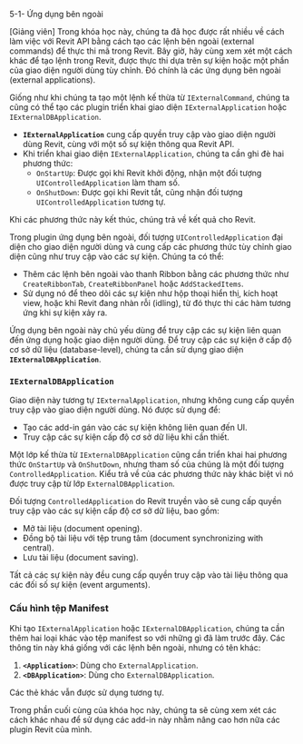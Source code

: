 5-1- Ứng dụng bên ngoài  

[Giảng viên] Trong khóa học này, chúng ta đã học được rất nhiều về cách làm việc với Revit API bằng cách tạo các lệnh bên ngoài (external commands) để thực thi mã trong Revit. Bây giờ, hãy cùng xem xét một cách khác để tạo lệnh trong Revit, được thực thi dựa trên sự kiện hoặc một phần của giao diện người dùng tùy chỉnh. Đó chính là các ứng dụng bên ngoài (external applications).  

Giống như khi chúng ta tạo một lệnh kế thừa từ `IExternalCommand`, chúng ta cũng có thể tạo các plugin triển khai giao diện `IExternalApplication` hoặc `IExternalDBApplication`.  

- **`IExternalApplication`** cung cấp quyền truy cập vào giao diện người dùng Revit, cùng với một số sự kiện thông qua Revit API.  
- Khi triển khai giao diện `IExternalApplication`, chúng ta cần ghi đè hai phương thức:  
  - `OnStartUp`: Được gọi khi Revit khởi động, nhận một đối tượng `UIControlledApplication` làm tham số.  
  - `OnShutDown`: Được gọi khi Revit tắt, cũng nhận đối tượng `UIControlledApplication` tương tự.  

Khi các phương thức này kết thúc, chúng trả về kết quả cho Revit.  

Trong plugin ứng dụng bên ngoài, đối tượng `UIControlledApplication` đại diện cho giao diện người dùng và cung cấp các phương thức tùy chỉnh giao diện cũng như truy cập vào các sự kiện. Chúng ta có thể:  
- Thêm các lệnh bên ngoài vào thanh Ribbon bằng các phương thức như `CreateRibbonTab`, `CreateRibbonPanel` hoặc `AddStackedItems`.  
- Sử dụng nó để theo dõi các sự kiện như hộp thoại hiển thị, kích hoạt view, hoặc khi Revit đang nhàn rỗi (idling), từ đó thực thi các hàm tương ứng khi sự kiện xảy ra.  

Ứng dụng bên ngoài này chủ yếu dùng để truy cập các sự kiện liên quan đến ứng dụng hoặc giao diện người dùng. Để truy cập các sự kiện ở cấp độ cơ sở dữ liệu (database-level), chúng ta cần sử dụng giao diện **`IExternalDBApplication`**.  

### **`IExternalDBApplication`**  
Giao diện này tương tự `IExternalApplication`, nhưng không cung cấp quyền truy cập vào giao diện người dùng. Nó được sử dụng để:  
- Tạo các add-in gán vào các sự kiện không liên quan đến UI.  
- Truy cập các sự kiện cấp độ cơ sở dữ liệu khi cần thiết.  

Một lớp kế thừa từ `IExternalDBApplication` cũng cần triển khai hai phương thức `OnStartUp` và `OnShutDown`, nhưng tham số của chúng là một đối tượng `ControlledApplication`. Kiểu trả về của các phương thức này khác biệt vì nó được truy cập từ lớp `ExternalDBApplication`.  

Đối tượng `ControlledApplication` do Revit truyền vào sẽ cung cấp quyền truy cập vào các sự kiện cấp độ cơ sở dữ liệu, bao gồm:  
- Mở tài liệu (document opening).  
- Đồng bộ tài liệu với tệp trung tâm (document synchronizing with central).  
- Lưu tài liệu (document saving).  

Tất cả các sự kiện này đều cung cấp quyền truy cập vào tài liệu thông qua các đối số sự kiện (event arguments).  

### **Cấu hình tệp Manifest**  
Khi tạo `IExternalApplication` hoặc `IExternalDBApplication`, chúng ta cần thêm hai loại khác vào tệp manifest so với những gì đã làm trước đây. Các thông tin này khá giống với các lệnh bên ngoài, nhưng có tên khác:  
1. **`<Application>`**: Dùng cho `ExternalApplication`.  
2. **`<DBApplication>`**: Dùng cho `ExternalDBApplication`.  

Các thẻ khác vẫn được sử dụng tương tự.  

Trong phần cuối cùng của khóa học này, chúng ta sẽ cùng xem xét các cách khác nhau để sử dụng các add-in này nhằm nâng cao hơn nữa các plugin Revit của mình.